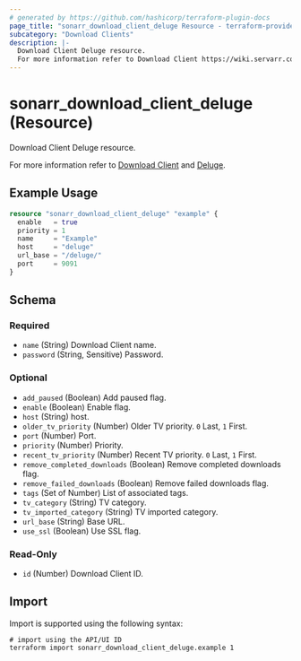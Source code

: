 ```yaml
---
# generated by https://github.com/hashicorp/terraform-plugin-docs
page_title: "sonarr_download_client_deluge Resource - terraform-provider-sonarr"
subcategory: "Download Clients"
description: |-
  Download Client Deluge resource.
  For more information refer to Download Client https://wiki.servarr.com/sonarr/settings#download-clients and Deluge https://wiki.servarr.com/sonarr/supported#deluge.
---
```


# sonarr_download_client_deluge (Resource)

<!-- subcategory:Download Clients -->Download Client Deluge resource.
For more information refer to [Download Client](https://wiki.servarr.com/sonarr/settings#download-clients) and [Deluge](https://wiki.servarr.com/sonarr/supported#deluge).

## Example Usage

```terraform
resource "sonarr_download_client_deluge" "example" {
  enable   = true
  priority = 1
  name     = "Example"
  host     = "deluge"
  url_base = "/deluge/"
  port     = 9091
}
```

<!-- schema generated by tfplugindocs -->
## Schema

### Required

- `name` (String) Download Client name.
- `password` (String, Sensitive) Password.

### Optional

- `add_paused` (Boolean) Add paused flag.
- `enable` (Boolean) Enable flag.
- `host` (String) host.
- `older_tv_priority` (Number) Older TV priority. `0` Last, `1` First.
- `port` (Number) Port.
- `priority` (Number) Priority.
- `recent_tv_priority` (Number) Recent TV priority. `0` Last, `1` First.
- `remove_completed_downloads` (Boolean) Remove completed downloads flag.
- `remove_failed_downloads` (Boolean) Remove failed downloads flag.
- `tags` (Set of Number) List of associated tags.
- `tv_category` (String) TV category.
- `tv_imported_category` (String) TV imported category.
- `url_base` (String) Base URL.
- `use_ssl` (Boolean) Use SSL flag.

### Read-Only

- `id` (Number) Download Client ID.

## Import

Import is supported using the following syntax:

```shell
# import using the API/UI ID
terraform import sonarr_download_client_deluge.example 1
```
